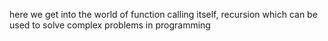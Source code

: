 here we get into the world of function calling itself, recursion which can be used to solve complex problems in programming
